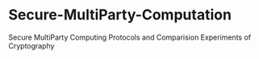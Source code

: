 # Secure-MultiParty-Computation
Secure MultiParty Computing Protocols and Comparision Experiments of Cryptography 
